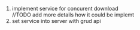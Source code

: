 1) implement service for concurent download<br> //TODO add more details how it could be implemt<br>
2) set service into server with grud api<br>